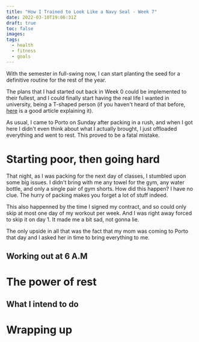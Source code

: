```yaml
---
title: "How I Trained to Look Like a Navy Seal - Week 7"
date: 2022-03-10T19:06:31Z
draft: true
toc: false
images:
tags:
  - health
  - fitness
  - goals
---
```


With the semester in full-swing now, I can start planting the seed for a definitive routine for the rest of the year.

The plans that I had started out back in Week 0 could be implemented to their fullest, and I could finally start having the real life I wanted in university, being a T-shaped person (if you haven't heard of that before, [here](https://collegeinfogeek.com/become-t-shaped-person/) is a good article explaining it).

As usual, I came to Porto on Sunday after packing in a rush, and when I got here I didn't even think about what I actually brought, I just offloaded everything and went to rest. This proved to be a fatal mistake.

# Starting poor, then going hard

That night, as I was packing for the next day of classes, I stumbled upon some big issues. I didn't bring with me any towel for the gym, any water bottle, and only a single pair of gym shorts. How did this happen? I have no clue. The hurry of packing makes you forget a lot of stuff indeed.

This also happenned by the time I signed my contract, and so could only skip at most one day of my workout per week. And I was right away forced to skip it on day 1. It made me a bit sad, not gonna lie.

The only upside in all that was the fact that my mom was coming to Porto that day and I asked her in time to bring everything to me.

## Working out at 6 A.M

# The power of rest

## What I intend to do

# Wrapping up
